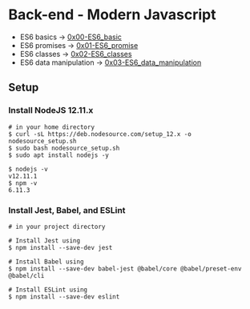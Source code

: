 # Back-end - Modern Javascript
* ES6 basics -> [0x00-ES6_basic](./0x00-ES6_basic)
* ES6 promises -> [0x01-ES6_promise](./0x01-ES6_promise)
* ES6 classes -> [0x02-ES6_classes](./0x02-ES6_classes)
* ES6 data manipulation -> [0x03-ES6_data_manipulation](./0x03-ES6_data_manipulation)

## Setup
### Install NodeJS 12.11.x
```
# in your home directory
$ curl -sL https://deb.nodesource.com/setup_12.x -o nodesource_setup.sh
$ sudo bash nodesource_setup.sh
$ sudo apt install nodejs -y

$ nodejs -v
v12.11.1
$ npm -v
6.11.3
```

### Install Jest, Babel, and ESLint
```
# in your project directory

# Install Jest using
$ npm install --save-dev jest

# Install Babel using
$ npm install --save-dev babel-jest @babel/core @babel/preset-env @babel/cli

# Install ESLint using
$ npm install --save-dev eslint
```
